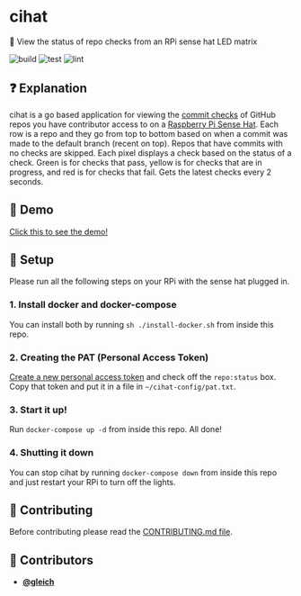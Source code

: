 <!-- DO NOT REMOVE - contributor_list:data:start:["gleich"]:end -->

# cihat

🥧 View the status of repo checks from an RPi sense hat LED matrix

![build](https://github.com/gleich/cihat/workflows/build/badge.svg)
![test](https://github.com/gleich/cihat/workflows/test/badge.svg)
![lint](https://github.com/gleich/cihat/workflows/lint/badge.svg)

## ❓ Explanation

cihat is a go based application for viewing the [commit checks](https://docs.github.com/en/free-pro-team@latest/github/collaborating-with-issues-and-pull-requests/about-status-checks) of GitHub repos you have contributor access to on a [Raspberry Pi Sense Hat](https://www.raspberrypi.org/products/sense-hat/). Each row is a repo and they go from top to bottom based on when a commit was made to the default branch (recent on top). Repos that have commits with no checks are skipped. Each pixel displays a check based on the status of a check. Green is for checks that pass, yellow is for checks that are in progress, and red is for checks that fail. Gets the latest checks every 2 seconds.

## 👀 Demo

[Click this to see the demo!](https://www.youtube.com/watch?v=9989GZIfGQk)

## 🚀 Setup

Please run all the following steps on your RPi with the sense hat plugged in.

### 1. Install docker and docker-compose

You can install both by running `sh ./install-docker.sh` from inside this repo.

### 2. Creating the PAT (Personal Access Token)

[Create a new personal access token](https://github.com/settings/tokens/new) and check off the `repo:status` box. Copy that token and put it in a file in `~/cihat-config/pat.txt`.

### 3. Start it up!

Run `docker-compose up -d` from inside this repo. All done!

### 4. Shutting it down

You can stop cihat by running `docker-compose down` from inside this repo and just restart your RPi to turn off the lights.

## 🙌 Contributing

Before contributing please read the [CONTRIBUTING.md file](https://github.com/gleich/cihat/blob/master/CONTRIBUTING.md).

<!-- DO NOT REMOVE - contributor_list:start -->

## 👥 Contributors

- **[@gleich](https://github.com/gleich)**

<!-- DO NOT REMOVE - contributor_list:end -->
